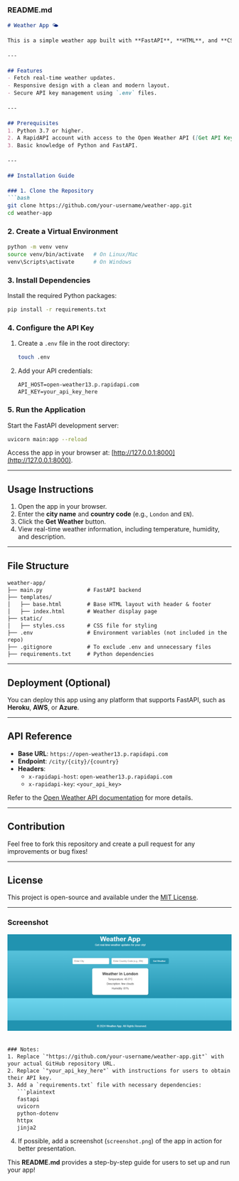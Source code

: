 ### README.md

```markdown
# Weather App 🌤️

This is a simple weather app built with **FastAPI**, **HTML**, and **CSS**. It allows users to fetch real-time weather data by entering the city name and country code. The app integrates with the [Open Weather API](https://rapidapi.com/worldapi/api/open-weather13) hosted on RapidAPI.

---

## Features
- Fetch real-time weather updates.
- Responsive design with a clean and modern layout.
- Secure API key management using `.env` files.

---

## Prerequisites
1. Python 3.7 or higher.
2. A RapidAPI account with access to the Open Weather API ([Get API Key](https://rapidapi.com/worldapi/api/open-weather13)).
3. Basic knowledge of Python and FastAPI.

---

## Installation Guide

### 1. Clone the Repository
```bash
git clone https://github.com/your-username/weather-app.git
cd weather-app
```

### 2. Create a Virtual Environment
```bash
python -m venv venv
source venv/bin/activate   # On Linux/Mac
venv\Scripts\activate      # On Windows
```

### 3. Install Dependencies
Install the required Python packages:
```bash
pip install -r requirements.txt
```

### 4. Configure the API Key
1. Create a `.env` file in the root directory:
   ```bash
   touch .env
   ```
2. Add your API credentials:
   ```env
   API_HOST=open-weather13.p.rapidapi.com
   API_KEY=your_api_key_here
   ```

### 5. Run the Application
Start the FastAPI development server:
```bash
uvicorn main:app --reload
```
Access the app in your browser at: [http://127.0.0.1:8000](http://127.0.0.1:8000).

---

## Usage Instructions
1. Open the app in your browser.
2. Enter the **city name** and **country code** (e.g., `London` and `EN`).
3. Click the **Get Weather** button.
4. View real-time weather information, including temperature, humidity, and description.

---

## File Structure
```
weather-app/
├── main.py              # FastAPI backend
├── templates/
│   ├── base.html        # Base HTML layout with header & footer
│   ├── index.html       # Weather display page
├── static/
│   ├── styles.css       # CSS file for styling
├── .env                 # Environment variables (not included in the repo)
├── .gitignore           # To exclude .env and unnecessary files
├── requirements.txt     # Python dependencies
```

---

## Deployment (Optional)
You can deploy this app using any platform that supports FastAPI, such as **Heroku**, **AWS**, or **Azure**.

---

## API Reference
- **Base URL**: `https://open-weather13.p.rapidapi.com`
- **Endpoint**: `/city/{city}/{country}`
- **Headers**:
  - `x-rapidapi-host`: `open-weather13.p.rapidapi.com`
  - `x-rapidapi-key`: `<your_api_key>`

Refer to the [Open Weather API documentation](https://rapidapi.com/worldapi/api/open-weather13) for more details.

---

## Contribution
Feel free to fork this repository and create a pull request for any improvements or bug fixes!

---

## License
This project is open-source and available under the [MIT License](LICENSE).

---

### Screenshot
![Weather App Screenshot](screenshot.png)
```

### Notes:
1. Replace `"https://github.com/your-username/weather-app.git"` with your actual GitHub repository URL.
2. Replace `"your_api_key_here"` with instructions for users to obtain their API key.
3. Add a `requirements.txt` file with necessary dependencies:
   ```plaintext
   fastapi
   uvicorn
   python-dotenv
   httpx
   jinja2
   ```

4. If possible, add a screenshot (`screenshot.png`) of the app in action for better presentation. 

This **README.md** provides a step-by-step guide for users to set up and run your app!